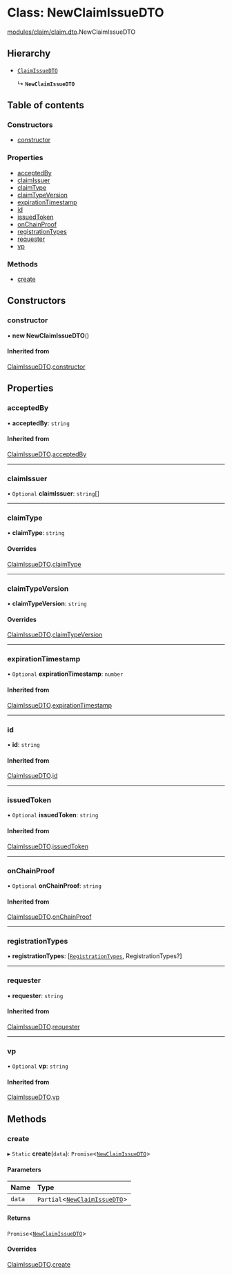 # Class: NewClaimIssueDTO

[modules/claim/claim.dto](../modules/modules_claim_claim_dto.md).NewClaimIssueDTO

## Hierarchy

- [`ClaimIssueDTO`](modules_claim_claim_dto.ClaimIssueDTO.md)

  ↳ **`NewClaimIssueDTO`**

## Table of contents

### Constructors

- [constructor](modules_claim_claim_dto.NewClaimIssueDTO.md#constructor)

### Properties

- [acceptedBy](modules_claim_claim_dto.NewClaimIssueDTO.md#acceptedby)
- [claimIssuer](modules_claim_claim_dto.NewClaimIssueDTO.md#claimissuer)
- [claimType](modules_claim_claim_dto.NewClaimIssueDTO.md#claimtype)
- [claimTypeVersion](modules_claim_claim_dto.NewClaimIssueDTO.md#claimtypeversion)
- [expirationTimestamp](modules_claim_claim_dto.NewClaimIssueDTO.md#expirationtimestamp)
- [id](modules_claim_claim_dto.NewClaimIssueDTO.md#id)
- [issuedToken](modules_claim_claim_dto.NewClaimIssueDTO.md#issuedtoken)
- [onChainProof](modules_claim_claim_dto.NewClaimIssueDTO.md#onchainproof)
- [registrationTypes](modules_claim_claim_dto.NewClaimIssueDTO.md#registrationtypes)
- [requester](modules_claim_claim_dto.NewClaimIssueDTO.md#requester)
- [vp](modules_claim_claim_dto.NewClaimIssueDTO.md#vp)

### Methods

- [create](modules_claim_claim_dto.NewClaimIssueDTO.md#create)

## Constructors

### constructor

• **new NewClaimIssueDTO**()

#### Inherited from

[ClaimIssueDTO](modules_claim_claim_dto.ClaimIssueDTO.md).[constructor](modules_claim_claim_dto.ClaimIssueDTO.md#constructor)

## Properties

### acceptedBy

• **acceptedBy**: `string`

#### Inherited from

[ClaimIssueDTO](modules_claim_claim_dto.ClaimIssueDTO.md).[acceptedBy](modules_claim_claim_dto.ClaimIssueDTO.md#acceptedby)

___

### claimIssuer

• `Optional` **claimIssuer**: `string`[]

___

### claimType

• **claimType**: `string`

#### Overrides

[ClaimIssueDTO](modules_claim_claim_dto.ClaimIssueDTO.md).[claimType](modules_claim_claim_dto.ClaimIssueDTO.md#claimtype)

___

### claimTypeVersion

• **claimTypeVersion**: `string`

#### Overrides

[ClaimIssueDTO](modules_claim_claim_dto.ClaimIssueDTO.md).[claimTypeVersion](modules_claim_claim_dto.ClaimIssueDTO.md#claimtypeversion)

___

### expirationTimestamp

• `Optional` **expirationTimestamp**: `number`

#### Inherited from

[ClaimIssueDTO](modules_claim_claim_dto.ClaimIssueDTO.md).[expirationTimestamp](modules_claim_claim_dto.ClaimIssueDTO.md#expirationtimestamp)

___

### id

• **id**: `string`

#### Inherited from

[ClaimIssueDTO](modules_claim_claim_dto.ClaimIssueDTO.md).[id](modules_claim_claim_dto.ClaimIssueDTO.md#id)

___

### issuedToken

• `Optional` **issuedToken**: `string`

#### Inherited from

[ClaimIssueDTO](modules_claim_claim_dto.ClaimIssueDTO.md).[issuedToken](modules_claim_claim_dto.ClaimIssueDTO.md#issuedtoken)

___

### onChainProof

• `Optional` **onChainProof**: `string`

#### Inherited from

[ClaimIssueDTO](modules_claim_claim_dto.ClaimIssueDTO.md).[onChainProof](modules_claim_claim_dto.ClaimIssueDTO.md#onchainproof)

___

### registrationTypes

• **registrationTypes**: [[`RegistrationTypes`](../enums/modules_claim_claim_types.RegistrationTypes.md), RegistrationTypes?]

___

### requester

• **requester**: `string`

#### Inherited from

[ClaimIssueDTO](modules_claim_claim_dto.ClaimIssueDTO.md).[requester](modules_claim_claim_dto.ClaimIssueDTO.md#requester)

___

### vp

• `Optional` **vp**: `string`

#### Inherited from

[ClaimIssueDTO](modules_claim_claim_dto.ClaimIssueDTO.md).[vp](modules_claim_claim_dto.ClaimIssueDTO.md#vp)

## Methods

### create

▸ `Static` **create**(`data`): `Promise`<[`NewClaimIssueDTO`](modules_claim_claim_dto.NewClaimIssueDTO.md)\>

#### Parameters

| Name | Type |
| :------ | :------ |
| `data` | `Partial`<[`NewClaimIssueDTO`](modules_claim_claim_dto.NewClaimIssueDTO.md)\> |

#### Returns

`Promise`<[`NewClaimIssueDTO`](modules_claim_claim_dto.NewClaimIssueDTO.md)\>

#### Overrides

[ClaimIssueDTO](modules_claim_claim_dto.ClaimIssueDTO.md).[create](modules_claim_claim_dto.ClaimIssueDTO.md#create)
